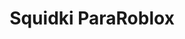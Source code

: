 ---
slug: squidki-pararoblox
title: Squidki ParaRoblox
description: "Squidki ParaRoblox is an exciting online game. Play for free directly in your browser!"
icon: /images/new_mods/Sprunki ParaRoblox.png
url: https://wowtbc.net/sprunkin/pararoblox/index.html
previewImage: /images/new_mods/Sprunki ParaRoblox.png
type: new mods

# SEO配置
seo:
  title: "Squidki ParaRoblox - Play Free Online Game | Fun Browser Games"
  description: "Squidki ParaRoblox - Play this fun online game for free in your browser. No download required!"
  ogImage: "/images/new_mods/Sprunki ParaRoblox.png"
  keywords: "squidki-pararoblox, online game, browser game, free game, new mods game, play online"

videoUrls:
  - https://www.youtube.com/embed/example1
  - https://www.youtube.com/embed/example2

whyPlay:
  title: "Why Play Squidki ParaRoblox?"
  items:
    - "Immersive Gameplay: Squidki ParaRoblox offers an engaging and immersive gaming experience that will keep you entertained for hours"
    - "Challenging Levels: Test your skills with increasingly difficult challenges and obstacles"
    - "Beautiful Graphics: Enjoy stunning visuals and smooth animations that bring the game world to life"
    - "Regular Updates: New content and features are added regularly to keep the game fresh and exciting"
    - "Free to Play: Experience all the fun without spending a penny"
    - "Community Features: Connect with other players, share strategies, and compete for high scores"
    - "Cross-Platform: Play on any device with a web browser, no downloads required"

features:
  title: "Key Features of Squidki ParaRoblox"
  image: "/images/new_mods/Sprunki ParaRoblox.png"
  items:
    - "Intuitive Controls: Easy to learn controls make Squidki ParaRoblox accessible for players of all skill levels"
    - "Multiple Game Modes: Enjoy various gameplay options that provide different challenges and experiences"
    - "Character Customization: Personalize your gaming experience with unique characters and items"
    - "Achievement System: Complete special tasks to earn rewards and recognition"
    - "Leaderboards: Compete with players worldwide and see who can achieve the highest scores"

characteristics:
  title: "Game Characteristics"
  image: "/images/new_mods/Sprunki ParaRoblox.png"
  items:
    - "Genre: New mods game with elements of strategy and skill"
    - "Difficulty: Suitable for both casual gamers and those seeking a challenge"
    - "Play Time: Quick sessions or extended gameplay, depending on your preference"
    - "Art Style: Vibrant and engaging visuals that enhance the gaming experience"
    - "Sound Design: Immersive audio that complements the gameplay perfectly"

info: "Squidki ParaRoblox is an exciting online game that offers players a unique and engaging gaming experience. With its intuitive controls, stunning visuals, and challenging gameplay, Squidki ParaRoblox provides hours of entertainment for players of all ages and skill levels. Whether you're looking for a quick gaming session during a break or an extended play session, Squidki ParaRoblox delivers an immersive experience that will keep you coming back for more. The game features multiple levels of increasing difficulty, ensuring that players are constantly challenged as they progress. With regular updates adding new content and features, Squidki ParaRoblox remains fresh and exciting, providing endless entertainment options for its growing community of players."

howToPlayIntro: "Welcome to Squidki ParaRoblox! This guide will walk you through the basics and help you master the game. Whether you're a beginner or looking to improve your skills, these tips and instructions will enhance your gaming experience."

howToPlaySteps:
  - title: "Getting Started"
    description: "Begin your Squidki ParaRoblox adventure by familiarizing yourself with the controls. Use your keyboard or mouse to navigate through the game interface. The tutorial will guide you through the basic mechanics and help you understand the objectives."
  - title: "Understanding the Objectives"
    description: "In Squidki ParaRoblox, your main goal is to progress through levels by completing specific objectives. Each level presents unique challenges that require different strategies and approaches."
  - title: "Mastering the Controls"
    description: "Practice using the controls to improve your precision and reaction time. Squidki ParaRoblox requires quick reflexes and strategic thinking to overcome obstacles and defeat opponents."
  - title: "Utilizing Power-ups"
    description: "Collect power-ups throughout the game to enhance your abilities and overcome difficult challenges. Each power-up offers unique advantages that can be crucial for success."
  - title: "Developing Strategies"
    description: "As you progress in Squidki ParaRoblox, develop effective strategies for different scenarios. Analyze patterns, anticipate challenges, and adapt your approach to maximize your performance."

faq:
  title: "Frequently Asked Questions about Squidki ParaRoblox"
  items:
    - question: "Is Squidki ParaRoblox free to play?"
      answer: "Yes, Squidki ParaRoblox is completely free to play directly in your web browser. No downloads or purchases are required to enjoy the full game experience."
    - question: "Can I play Squidki ParaRoblox on mobile devices?"
      answer: "Yes, Squidki ParaRoblox is optimized for both desktop and mobile play. You can enjoy the game on any device with a web browser and internet connection."
    - question: "Are there any in-game purchases?"
      answer: "While Squidki ParaRoblox is free to play, there may be optional in-game purchases available for cosmetic items or additional features that don't affect core gameplay."
    - question: "How often is Squidki ParaRoblox updated?"
      answer: "The developers regularly update Squidki ParaRoblox with new content, features, and improvements based on player feedback and game performance."
    - question: "Can I play Squidki ParaRoblox offline?"
      answer: "Currently, Squidki ParaRoblox requires an internet connection to play as it's a browser-based online game."
    - question: "Is Squidki ParaRoblox suitable for children?"
      answer: "Yes, Squidki ParaRoblox is designed to be family-friendly and suitable for players of all ages."
    - question: "How do I report bugs or issues?"
      answer: "If you encounter any problems while playing Squidki ParaRoblox, you can report them through the game's support page or contact the developers directly through their website."
    - question: "Still Have Questions?"
      answer: "If you have additional questions about Squidki ParaRoblox that aren't covered in this FAQ, please visit our support center or contact our customer service team for assistance."
---